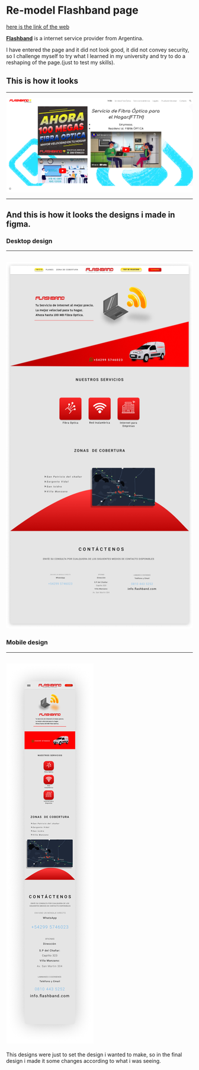 # Re-model Flashband page

[here is the link of the web](https://leonardocarrasco.github.io/Re-Model-Flashband-Page/)

[**Flashband**](https://www.flashband-internet.com/) is a internet service provider from Argentina.

I have entered the page and it did not look good, it did not convey security, so I challenge myself to try what I learned in my university and try to do a reshaping of the page.(just to test my skills).

## This is how it looks
----

![flashband internet website](flashband\flashband.png)

----

## And this is how it looks the designs i made in figma.

### Desktop design
---
![deskotp figma](flashband\desktop.png)
---

### Mobile design
---
![mobile figma](flashband\mobile.png)
--- 

This designs were just to set the design i wanted to make, so in the final design i made it some changes according to what i was seeing. 
